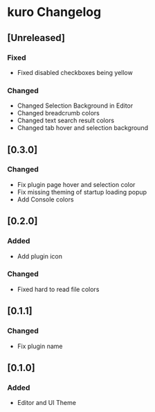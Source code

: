 <!-- Keep a Changelog guide -> https://keepachangelog.com -->

# kuro Changelog

## [Unreleased]
### Fixed
- Fixed disabled checkboxes being yellow
### Changed
- Changed Selection Background in Editor
- Changed breadcrumb colors
- Changed text search result colors
- Changed tab hover and selection background

## [0.3.0]
### Changed
- Fix plugin page hover and selection color
- Fix missing theming of startup loading popup
- Add Console colors

## [0.2.0]
### Added
- Add plugin icon

### Changed
- Fixed hard to read file colors

## [0.1.1]
### Changed
- Fix plugin name

## [0.1.0]
### Added
- Editor and UI Theme